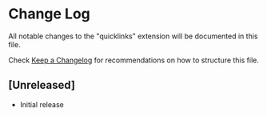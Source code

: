 # Change Log

All notable changes to the "quicklinks" extension will be documented in this file.

Check [Keep a Changelog](http://keepachangelog.com/) for recommendations on how to structure this file.

## [Unreleased]

- Initial release